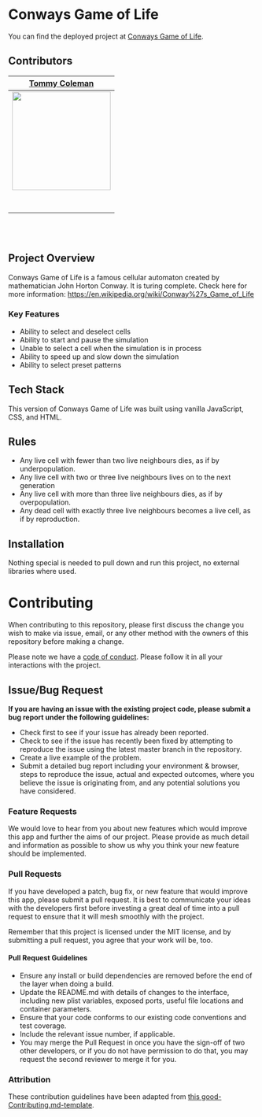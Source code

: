 # Conways Game of Life

 You can find the deployed project at [Conways Game of Life](https://cgol.vercel.app/).

## Contributors


|                                       [Tommy Coleman](https://github.com/tommycoleman87)                                        | 
| :-----------------------------------------------------------------------------------------------------------: | 
|                      [<img src="https://avatars1.githubusercontent.com/u/50923422?s=400&u=817cd183508a4da9c048210dcd1962de16298b2b&v=4" width = "200" />](https://github.com/tommycoleman87)                                        |
|                 [<img src="https://github.com/favicon.ico" width="15"> ](https://github.com/tommycoleman87)      |  
| [ <img src="https://static.licdn.com/sc/h/al2o9zrvru7aqj8e1x2rzsrca" width="15"> ](https://www.linkedin.com/in/tommy-coleman-028151a4/) |
<br>
<br>


## Project Overview

Conways Game of Life is a famous cellular automaton created by mathematician John Horton Conway. It is turing complete. Check here for more information: https://en.wikipedia.org/wiki/Conway%27s_Game_of_Life

###  Key Features

-    Ability to select and deselect cells
-    Ability to start and pause the simulation
-    Unable to select a cell when the simulation is in process
-    Ability to speed up and slow down the simulation
-    Ability to select preset patterns

##  Tech Stack

This version of Conways Game of Life was built using vanilla JavaScript, CSS, and HTML. 

## Rules
-    Any live cell with fewer than two live neighbours dies, as if by underpopulation.
-    Any live cell with two or three live neighbours lives on to the next generation
-    Any live cell with more than three live neighbours dies, as if by overpopulation.
-    Any dead cell with exactly three live neighbours becomes a live cell, as if by reproduction.


    

## Installation
 Nothing special is needed to pull down and run this project, no external libraries where used.

# Contributing

When contributing to this repository, please first discuss the change you wish to make via issue, email, or any other method with the owners of this repository before making a change.

Please note we have a [code of conduct](./CODE_OF_CONDUCT.md). Please follow it in all your interactions with the project.

## Issue/Bug Request
   
 **If you are having an issue with the existing project code, please submit a bug report under the following guidelines:**
 - Check first to see if your issue has already been reported.
 - Check to see if the issue has recently been fixed by attempting to reproduce the issue using the latest master branch in the repository.
 - Create a live example of the problem.
 - Submit a detailed bug report including your environment & browser, steps to reproduce the issue, actual and expected outcomes,  where you believe the issue is originating from, and any potential solutions you have considered.

### Feature Requests

We would love to hear from you about new features which would improve this app and further the aims of our project. Please provide as much detail and information as possible to show us why you think your new feature should be implemented.

### Pull Requests

If you have developed a patch, bug fix, or new feature that would improve this app, please submit a pull request. It is best to communicate your ideas with the developers first before investing a great deal of time into a pull request to ensure that it will mesh smoothly with the project.

Remember that this project is licensed under the MIT license, and by submitting a pull request, you agree that your work will be, too.

#### Pull Request Guidelines

- Ensure any install or build dependencies are removed before the end of the layer when doing a build.
- Update the README.md with details of changes to the interface, including new plist variables, exposed ports, useful file locations and container parameters.
- Ensure that your code conforms to our existing code conventions and test coverage.
- Include the relevant issue number, if applicable.
- You may merge the Pull Request in once you have the sign-off of two other developers, or if you do not have permission to do that, you may request the second reviewer to merge it for you.

### Attribution

These contribution guidelines have been adapted from [this good-Contributing.md-template](https://gist.github.com/PurpleBooth/b24679402957c63ec426).


